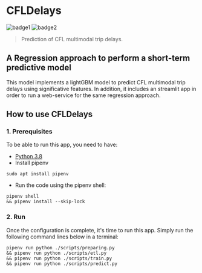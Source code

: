# CFLDelays
![badge1](https://img.shields.io/badge/language-Python-01B0F0.svg)
![badge2](https://img.shields.io/badge/data-CFL-red.svg)
> Prediction of CFL multimodal trip delays.
## A Regression approach to perform a short-term predictive model
This model implements a lightGBM model to predict CFL multimodal trip delays using significative features.
In addition, it includes an streamlit app in order to run a web-service for the same regression approach.

## How to use  CFLDelays
### 1. Prerequisites
To be able to run this app, you need to have:
* [Python 3.8](https://www.python.org/downloads/)
* Install pipenv
```
sudo apt install pipenv
```
* Run the code using the pipenv shell:
```
pipenv shell
&& pipenv install --skip-lock
```

### 2. Run
Once the configuration is complete, it's time to run this app.
Simply run the following command lines below in a terminal:
```
pipenv run python ./scripts/preparing.py
&& pipenv run python ./scripts/etl.py
&& pipenv run python ./scripts/train.py
&& pipenv run python ./scripts/predict.py
```
